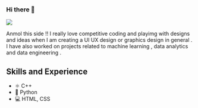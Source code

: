 ### Hi there 👋
![](https://media.licdn.com/dms/image/C4D16AQGFUusK6QdSXQ/profile-displaybackgroundimage-shrink_350_1400/0/1657825695711?e=1695254400&v=beta&t=sZCiZBBWqXfVqr_apKfkCuJ7GvxVn7UshFg9rZWb7pw)

Anmol this side !! I really love competitive coding and playimg with designs and ideas when I am creating a UI UX design or graphics design in general . I have also worked on projects related to machine learning , data analytics and data engineering .

## Skills and Experience
* ⚛ C++
* 📱 Python
* 💻 HTML, CSS
  




